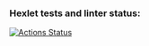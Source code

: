 ### Hexlet tests and linter status:
[![Actions Status](https://github.com/Olia-tsk/php-project-57/actions/workflows/hexlet-check.yml/badge.svg)](https://github.com/Olia-tsk/php-project-57/actions)